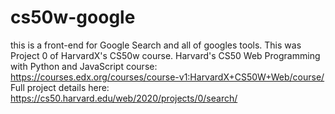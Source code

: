 # cs50w-google
this is a front-end for Google Search and all of googles tools.  This was Project 0 of HarvardX's CS50w course.
Harvard's CS50 Web Programming with Python and JavaScript course: https://courses.edx.org/courses/course-v1:HarvardX+CS50W+Web/course/
Full project details here: https://cs50.harvard.edu/web/2020/projects/0/search/
